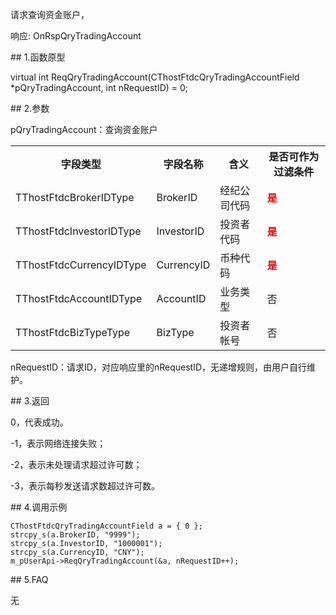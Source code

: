 <p>请求查询资金账户，</p>
<p>响应: OnRspQryTradingAccount</p>
<span class="anchor" id="9d96b0bf-5994-4da0-adf1-871d429dae66"></span>
## 1.函数原型
<p>virtual int ReqQryTradingAccount(CThostFtdcQryTradingAccountField *pQryTradingAccount, int nRequestID) = 0;</p>
<span class="anchor" id="b9c4e11b-ec93-4e13-921e-406ebfba6a99"></span>
## 2.参数
<p>pQryTradingAccount：查询资金账户</p>
<table><tr><th style="TEXT-ALIGN: center;">字段类型</th><th style="TEXT-ALIGN: center;">字段名称</th><th style="TEXT-ALIGN: center;">含义</th><th style="TEXT-ALIGN: center;">是否可作为过滤条件</th></tr><tr><td style="TEXT-ALIGN: left;">TThostFtdcBrokerIDType</td>
<td style="TEXT-ALIGN: left;">BrokerID</td>
<td style="TEXT-ALIGN: left;">经纪公司代码</td>
<td style="TEXT-ALIGN: left;"><strong><font color="#FF0000">是</font></strong></td>
</tr>
<tr><td style="TEXT-ALIGN: left;">TThostFtdcInvestorIDType</td>
<td style="TEXT-ALIGN: left;">InvestorID</td>
<td style="TEXT-ALIGN: left;">投资者代码</td>
<td style="TEXT-ALIGN: left;"><strong><font color="#FF0000">是</font></strong></td>
</tr>
<tr><td style="TEXT-ALIGN: left;">TThostFtdcCurrencyIDType</td>
<td style="TEXT-ALIGN: left;">CurrencyID</td>
<td style="TEXT-ALIGN: left;">币种代码</td>
<td style="TEXT-ALIGN: left;"><strong><font color="#FF0000">是</font></strong></td>
</tr>
<tr><td style="TEXT-ALIGN: left;">TThostFtdcAccountIDType</td>
<td style="TEXT-ALIGN: left;">AccountID</td>
<td style="TEXT-ALIGN: left;">业务类型</td>
<td style="TEXT-ALIGN: left;">否</td>
</tr>
<tr><td style="TEXT-ALIGN: left;">TThostFtdcBizTypeType</td>
<td style="TEXT-ALIGN: left;">BizType</td>
<td style="TEXT-ALIGN: left;">投资者帐号</td>
<td style="TEXT-ALIGN: left;">否</td>
</tr>
</table>
<p>nRequestID：请求ID，对应响应里的nRequestID，无递增规则，由用户自行维护。</p>
<span class="anchor" id="512cf79b-ba1b-4e3c-83f9-d4461eec539b"></span>
## 3.返回
<p>0，代表成功。</p>
<p>-1，表示网络连接失败；</p>
<p>-2，表示未处理请求超过许可数；</p>
<p>-3，表示每秒发送请求数超过许可数。</p>
<span class="anchor" id="5d438591-f9d5-47e0-8cb3-7a3fdf14c3e7"></span>
## 4.调用示例
<pre><code>CThostFtdcQryTradingAccountField a = { 0 };
strcpy_s(a.BrokerID, "9999");
strcpy_s(a.InvestorID, "1000001");
strcpy_s(a.CurrencyID, "CNY");
m_pUserApi-&gt;ReqQryTradingAccount(&amp;a, nRequestID++);
</code></pre>
<span class="anchor" id="dd22ad0c-8eb9-4268-be7a-aff142d972f8"></span>
## 5.FAQ
<p>无</p>
